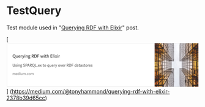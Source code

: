 # TestQuery

Test module used in
"[Querying RDF with Elixir](https://medium.com/@tonyhammond/querying-rdf-with-elixir-2378b39d65cc)"
post.

[
![medium-post-2.png](../images/medium-post-2.png)
]
(https://medium.com/@tonyhammond/querying-rdf-with-elixir-2378b39d65cc)

